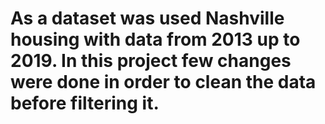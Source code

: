 # As a dataset was used Nashville housing with data from 2013 up to 2019. In this project few changes were done in order to clean the data before filtering it. 
